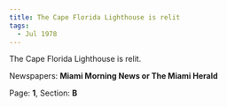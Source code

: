 ```yaml
---  
title: The Cape Florida Lighthouse is relit  
tags:  
  - Jul 1978  
---  
```

  
The Cape Florida Lighthouse is relit.  
  
Newspapers: **Miami Morning News or The Miami Herald**  
  
Page: **1**, Section: **B** 
